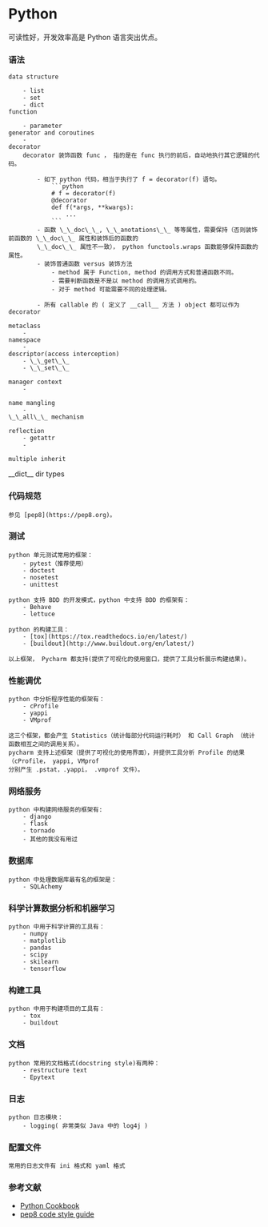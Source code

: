 # Python

可读性好，开发效率高是 Python 语言突出优点。

### 语法
    
    data structure
        
        - list
        - set
        - dict
    function
        
        - parameter
    generator and coroutines
        - 
    decorator
        decorator 装饰函数 func ， 指的是在 func 执行的前后，自动地执行其它逻辑的代码。
        
            - 如下 python 代码，相当于执行了 f = decorator(f) 语句。
                ```python
                # f = decorator(f)
                @decorator
                def f(*args, **kwargs):
                    ...
                ```
            - 函数 \_\_doc\_\_, \_\_anotations\_\_ 等等属性，需要保持（否则装饰前函数的 \_\_doc\_\_ 属性和装饰后的函数的 
            \_\_doc\_\_ 属性不一致）， python functools.wraps 函数能够保持函数的属性。 
            - 装饰普通函数 versus 装饰方法
                - method 属于 Function, method 的调用方式和普通函数不同。
                - 需要判断函数是不是以 method 的调用方式调用的。
                - 对于 method 可能需要不同的处理逻辑。
                
            - 所有 callable 的 ( 定义了 __call__ 方法 ) object 都可以作为 decorator
        
    metaclass
        - 
    namespace
        - 
    descriptor(access interception)
        - \_\_get\_\_
        - \_\_set\_\_
        
    manager context
        - 
    
    name mangling
        - 
    \_\_all\_\_ mechanism
    
    reflection
        - getattr
        - 
    
    multiple inherit

\_\_dict\_\_
dir
types    


### 代码规范
    
    参见 [pep8](https://pep8.org)。
       
### 测试
    
    python 单元测试常用的框架：
        - pytest（推荐使用） 
        - doctest 
        - nosetest 
        - unittest 
    
    python 支持 BDD 的开发模式，python 中支持 BDD 的框架有：
        - Behave
        - lettuce
    
    python 的构建工具：
        - [tox](https://tox.readthedocs.io/en/latest/)
        - [buildout](http://www.buildout.org/en/latest/)
    
    以上框架， Pycharm 都支持(提供了可视化的使用窗口，提供了工具分析展示构建结果)。 

### 性能调优
    
    python 中分析程序性能的框架有：
        - cProfile
        - yappi
        - VMprof
    
    这三个框架，都会产生 Statistics（统计每部分代码运行耗时） 和 Call Graph （统计函数相互之间的调用关系）。
    pycharm 支持上述框架（提供了可视化的使用界面），并提供工具分析 Profile 的结果（cProfile， yappi, VMprof 
    分别产生 .pstat，.yappi， .vmprof 文件）。
    

### 网络服务

    python 中构建网络服务的框架有:
        - django
        - flask
        - tornado
        - 其他的我没有用过
        
### 数据库

    python 中处理数据库最有名的框架是：
        - SQLAchemy

### 科学计算数据分析和机器学习

    python 中用于科学计算的工具有：
        - numpy
        - matplotlib
        - pandas
        - scipy
        - skilearn
        - tensorflow

### 构建工具

    python 中用于构建项目的工具有：
        - tox
        - buildout

### 文档

    python 常用的文档格式(docstring style)有两种：
        - restructure text
        - Epytext
        
### 日志
    python 日志模块：
        - logging( 非常类似 Java 中的 log4j )

### 配置文件
    常用的日志文件有 ini 格式和 yaml 格式

### 参考文献

- [Python Cookbook]()
- [pep8 code style guide](http://pep8.org)
